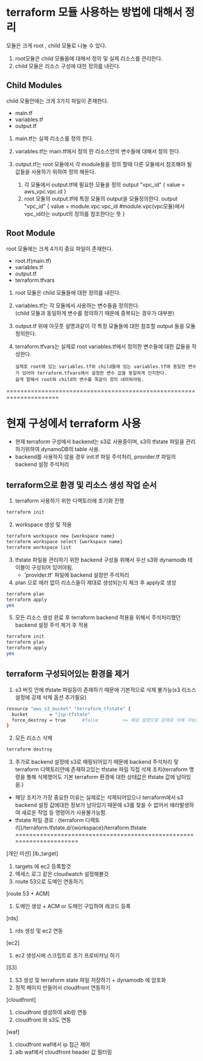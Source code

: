 <!--현재 구성은 terraform module에 대한 이해를 하기위한 테스트 구성입니다.-->

<h1> terraform 모듈 사용하는 방법에 대해서 정리 </h1>

모듈은 크게 root , child 모듈로 나눌 수 있다.  
1. root모듈은 child 모듈들에 대해서 정의 및 실제 리소스를 관리한다.
2. child 모듈은 리소스 구성에 대한 정의를 내린다.  
  

## Child Modules
child 모듈안에는 크게 3가지 파일이 존재한다.  
- main.tf
- variables.tf
- output.tf  

1. main.tf는 실제 리소스를 정의 한다.

2. variables.tf는 main.tf에서 정의 한 리소스안의 변수들에 대해서 정의 한다.

3. output.tf는 root 모듈에서 각 module들을 정의 할때 다른 모듈에서 참조해야 될 값들을 사용하기 위하여 정의 해둔다.
	1) 각 모듈에서 output.tf에 필요한 모듈을 정의
                  output "vpc_id" {
             value = aws_vpc.vpc.id
           }
	2) root 모듈의 output.tf에 특정 모듈의 output을 모듈정의한다.
                  output "vpc_id" {
             value = module.vpc.vpc_id				#module.vpc(vpc모듈)에서 vpc_id라는 output의 정의를 참조한다는 뜻
           }

## Root Module
root 모듈에는 크게 4가지 중요 파일이 존재한다.
- root.tf(main.tf)
- variables.tf
- output.tf
- terraform.tfvars  

1. root 모듈은 child 모듈들에 대한 정의를 내린다.  

2. variables.tf는 각 모듈에서 사용하는 변수들을 정의한다.  
(child 모듈과 동일하게 변수를 정의하기 때문에 중복되는 경우가 대부분)  

3. output.tf 위에 아웃풋 설명과같이 각 특정 모듈들에 대한 참조할 output 들을 모듈 정의한다.  

4. terraform.tfvars는 실제로 root variables.tf에서 정의한 변수들에 대한 값들을 작성한다.  
    ```
    실제로 root에 있는 variables.tf와 child들에 있는 variables.tf에 동일한 변수가 있어야 terraform.tfvars에서 설정한 변수 값을 동일하게 인지한다.
    쉽게 말해서 root와 child의 변수를 똑같이 정의 내려둬야됨.
    ```
=====================================================================

# 현재 구성에서 terraform 사용
- 현재 terraform 구성에서 backend는 s3로 사용중이며, s3의 tfstate 파일을 관리하기위하여 dynamoDB의 table 사용.
- backend를 사용하지 않을 경우 init.tf 파일 주석처리, provider.tf 파일의 backend 설정 주석처리

## terraform으로 환경 및 리소스 생성 작업 순서
1. terraform 사용하기 위한 디렉토리에 초기화 진행
```bash
terraform init
```
2. workspace 생성 및 적용
```bash
terraform workspace new {workspace name}
terraform workspace select {workspace name}
terraform workspace list
```
3. tfstate 파일을 관리하기 위한 backend 구성을 위해서 우선 s3와 dynamodb 테이블이 구성되어 있어야됨.
   - 'provider.tf' 파일에 backend 설정만 주석처리
4. plan 으로 에러 없이 리소스들이 제대로 생성되는지 체크 후 apply로 생성
```bash
terraform plan
terraform apply
yes
```
5. 모든 리소스 생성 완료 후 terraform backend 적용을 위해서 주석처리했던 backend 설정 주석 제거 후 적용
```bash
terraform init
terraform plan
terraform apply
yes
```

## terraform 구성되어있는 환경을 제거
1. s3 버킷 안에 tfstate 파일등이 존재하기 때문에 기본적으로 삭제 불가능(s3 리소스 설정에 강제 삭제 옵션 추가필요)
```bash
resource "aws_s3_bucket" "terraform_tfstate" {
  bucket        = "jsp-tfstate"
  force_destroy = true      #false         <= 해당 설정으로 강제로 삭제 가능함
}
```
2. 모든 리소스 삭제
```bash
terraform destroy
```
3. 추가로 backend 설정에 s3로 매핑되어있기 때문에 backend 주석처리 및 terraform 디렉토리안에 존재하고있는 tfstate 파일 직접 삭제 조치(terraform 명령을 통해 삭제했어도 기본 terraform 환경에 대한 상태값은 tfstate 값에 남아있음.)
- 해당 조치가 가장 중요한 이유는 실제로는 삭제되어있으나 terraform에서 s3 backend 설정 값에대한 정보가 남아있기 때문에 s3를 찾을 수 없어서 에러발생하여 새로운 작업 등 명령어가 사용불가능함.
- tfstate 파일 경로 : {terraform 디렉토리}/terraform.tfstate.d/{workspace}/terraform.tfstate
=====================================================================

[개인 미션] <!-- 추가해야 될 것들 -->
[lb_target]
1. targets 에 ec2 등록할것
2. 엑세스 로그 같은 cloudwatch 설정해볼것
3. route 53으로 도메인 연동하기.

[route 53 + ACM]
1. 도메인 생성 + ACM  or  도메인 구입하여 레코드 등록

[rds] 
1. rds 생성 및 ec2 연동

[ec2]
1. ec2 생성시에 스크립트로 초기 프로비저닝 하기

[S3] 
1. S3 생성 및 terraform state 파일 저장하기 + dynamodb 에 암호화
2. 정적 페이지 만들어서 cloudfront 연동하기

[cloudfront]
1. cloudfront 생성하여 alb랑 연동
2. cloudfront 와 s3도 연동

[waf]
1. cloudfront waf에서 ip 접근 제어
2. alb waf에서 cloudfront header 값 필터링
